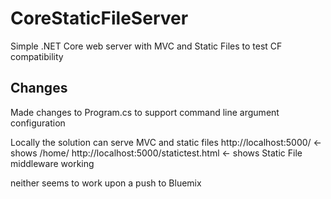 # CoreStaticFileServer
Simple .NET Core web server with MVC and Static Files to test CF compatibility

## Changes
Made changes to Program.cs to support command line argument configuration

Locally the solution can serve MVC and static files
http://localhost:5000/ <- shows /home/
http://localhost:5000/statictest.html <- shows Static File middleware working

neither seems to work upon a push to Bluemix
